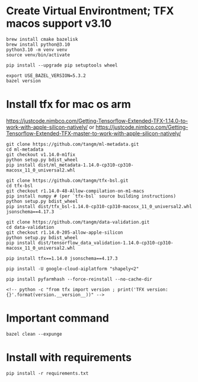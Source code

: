 # Create Virtual Environtment; TFX macos support v3.10

```
brew install cmake bazelisk
brew install python@3.10
python3.10 -m venv venv
source venv/bin/activate

pip install --upgrade pip setuptools wheel

export USE_BAZEL_VERSION=5.3.2
bazel version
```

# Install tfx for mac os arm

https://justcode.nimbco.com/Getting-Tensorflow-Extended-TFX-1.14.0-to-work-with-apple-silicon-natively/
or
https://justcode.nimbco.com/Getting-Tensorflow-Extended-TFX-master-to-work-with-apple-silicon-natively/

```
git clone https://github.com/tangm/ml-metadata.git
cd ml-metadata
git checkout v1.14.0-m1fix
python setup.py bdist_wheel
pip install dist/ml_metadata-1.14.0-cp310-cp310-macosx_11_0_universal2.whl

git clone https://github.com/tangm/tfx-bsl.git
cd tfx-bsl
git checkout r1.14.0-48-Allow-compilation-on-m1-macs
pip install numpy # (per `tfx-bsl` source building instructions)
python setup.py bdist_wheel
pip install dist/tfx_bsl-1.14.0-cp310-cp310-macosx_11_0_universal2.whl jsonschema==4.17.3

git clone https://github.com/tangm/data-validation.git
cd data-validation
git checkout r1.14.0-205-allow-apple-silicon
python setup.py bdist_wheel
pip install dist/tensorflow_data_validation-1.14.0-cp310-cp310-macosx_11_0_universal2.whl

pip install tfx==1.14.0 jsonschema==4.17.3

pip install -U google-cloud-aiplatform "shapely<2"

pip install pyfarmhash --force-reinstall --no-cache-dir

<!-- python -c "from tfx import version ; print('TFX version: {}'.format(version.__version__))" -->
```

# Important command

```
bazel clean --expunge
```

# Install with requirements

```
pip install -r requirements.txt
```
